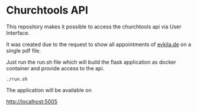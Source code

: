 # Churchtools API

This repository makes it possible to access the churchtools api via User Interface. 

It was created due to the request to show all appointments of [evkila.de](https://www.evkila.de/) on a single pdf file.

Just run the run.sh file which will build the flask application as docker container and provide access to the api.

`./run.sh`

The application will be available on 

[http://localhost:5005](http://localhost:5005)

